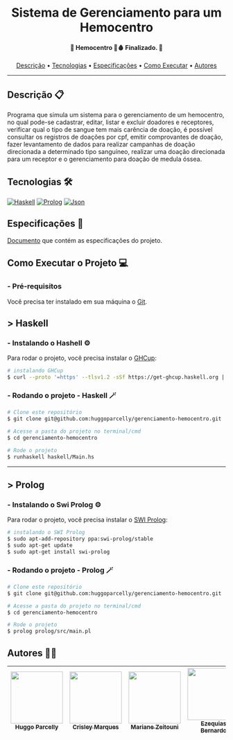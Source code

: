 <h1 align="center"> 
	Sistema de Gerenciamento para um Hemocentro
</h1> 

<h4 align="center"> 
	🚧  Hemocentro 💉🩸  Finalizado. 🚧
</h4>
<p align="center">
 <a href="#descrição">Descrição</a> •
 <a href="#tecnologias">Tecnologias</a> • 
 <a href="#especificações">Especificações</a> • 
 <a href="#como-executar-o-projeto">Como Executar</a> • 
 <a href="#autores">Autores</a>
</p>

---

## Descrição 📋
Programa que simula um sistema para o gerenciamento de um hemocentro, no qual pode-se cadastrar, editar, listar e excluir doadores e receptores, verificar qual o tipo de sangue tem mais carência de doação, é possível consultar os registros de doações por cpf, emitir comprovantes de doação, fazer levantamento de dados para realizar campanhas de doação direcionada a determinado tipo sanguíneo, realizar uma doação direcionada para um receptor e o gerenciamento para doação de medula óssea.

## Tecnologias 🛠
[![Haskell](https://img.shields.io/badge/Haskell-5e5183?style=for-the-badge&logo=haskell&logoColor=white)](https://www.haskell.org/)
[![Prolog](https://img.shields.io/badge/Prolog-ef9439?style=for-the-badge&logo=prolog&logoColor=white)](https://www.haskell.org/)
[![Json](https://img.shields.io/badge/json-323330?style=for-the-badge&logo=json-web-tokens&logoColor=pink)](https://www.haskell.org/)

## Especificações 📄
[Documento](https://docs.google.com/document/d/13QJxyVWj3aLhTTgFNJPp8ZkLqqU5z0Hty5SqhFRYS_4/edit) que contém as especificações do projeto.

## Como Executar o Projeto 💻
### - Pré-requisitos
Você precisa ter instalado em sua máquina o [Git](https://git-scm.com).

## > **Haskell**
### - Instalando o Hashell ⚙
Para rodar o projeto, você precisa instalar o [GHCup](https://www.haskell.org/ghcup/):
```bash
# instalando GHCup
$ curl --proto '=https' --tlsv1.2 -sSf https://get-ghcup.haskell.org | sh
```

### - Rodando o projeto - Haskell 🪄
```bash
# Clone este repositório
$ git clone git@github.com:huggoparcelly/gerenciamento-hemocentro.git

# Acesse a pasta do projeto no terminal/cmd
$ cd gerenciamento-hemocentro

# Rode o projeto
$ runhaskell haskell/Main.hs
```

---

## > **Prolog**
### - Instalando o Swi Prolog ⚙
Para rodar o projeto, você precisa instalar o [SWI Prolog](https://www.swi-prolog.org/):
```bash
# instalando o SWI Prolog
$ sudo apt-add-repository ppa:swi-prolog/stable
$ sudo apt-get update
$ sudo apt-get install swi-prolog
```

### - Rodando o projeto - Prolog 🪄
```bash
# Clone este repositório
$ git clone git@github.com:huggoparcelly/gerenciamento-hemocentro.git

# Acesse a pasta do projeto no terminal/cmd
$ cd gerenciamento-hemocentro

# Rode o projeto
$ prolog prolog/src/main.pl
```


## Autores 🧑‍💻

| [<img src="https://avatars.githubusercontent.com/u/72420947?v=4" width="120px;" /><br /><sub><b>Huggo Parcelly</b></sub>](https://github.com/huggoparcelly)<br /> | [<img src="https://avatars.githubusercontent.com/u/44072771?s=400&u=b17d945fa43dec67a69d1cb11e2f23a7b2e0ad95&v=4" width="120px;"/><br /><sub><b>Crisley Marques</b></sub>](https://github.com/crisleymarques)<br /> | [<img src="https://avatars.githubusercontent.com/u/62033435?v=4" width="120px;"/><br /><sub><b>Mariane Zeitouni</b></sub>](https://github.com/marianezei)<br /> | [<img src="https://avatars.githubusercontent.com/u/52422118?v=4" width="120px;"/><br /><sub><b>Ezequias Bernardo</b></sub>](https://github.com/bernardoezequias)<br/> | [<img src="https://avatars.githubusercontent.com/u/82058024?v=4" width="120px;"/><br /><sub><b>Lucas Nascimento</b></sub>](https://github.com/nascimento-lucas)<br /> |
| :---: | :---: | :---: | :---: | :---: |

